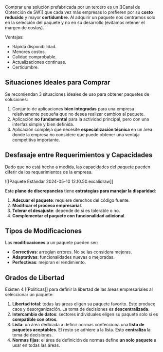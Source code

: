 Comprar una solución prefabricada por un tercero es un [[Canal de Obtención de SW]] que cada vez más empresas lo prefieren por su **costo reducido** y mayor **certidumbre**. Al adquirir un paquete nos centramos solo en la selección del paquete y no en su desarrollo (evitamos retener el margen de costos). 

Ventajas:
- Rápida disponibilidad.
- Menores costos.
- Calidad comprobable.
- Actualizaciones continuas.
- Certidumbre.

## Situaciones Ideales para Comprar

Se recomiendan 3 situaciones ideales de uso para obtener paquetes de soluciones:
1. Conjunto de aplicaciones **bien integradas** para una empresa relativamente pequeña que no desea realizar cambios al paquete.
2. Aplicación **no fundamental** para la actividad principal, pero con una interfaz simple y bien definida.
3. Aplicación compleja que necesite **especialización técnica** en un área donde la empresa no considere que puede obtener una ventaja competitiva importante.

## Desfasaje entre Requerimientos y Capacidades

Dado que no está hecho a medida, las capacidades del paquete pueden diferir de los requerimientos de la empresa.

![[Paquete Estándar 2024-05-10 12.10.50.excalidraw]]

Este **plano de discrepancias** tiene **estrategias para manejar la disparidad**:
1. **Adecuar el paquete**: requiere derechos del código fuente.
2. **Modificar el proceso empresarial**.
3. **Tolerar el desajuste**: depende de si es tolerable o no.
4. **Complementar el paquete con funcionalidad adicional**.

## Tipos de Modificaciones

Las **modificaciones** a un paquete pueden ser:
- **Correctivas**: arreglan errores. No se las considera mejoras.
- **Adaptativas**: funcionalidades nuevas o mejoradas.
- **Perfectivas**: mejoran el rendimiento.

## Grados de Libertad

Existen 4 [[Políticas]] para definir la libertad de las áreas empresariales al seleccionar un paquete:
1. **Libertad total**: todas las áreas eligen su paquete favorito. Esto produce caos y desorganización. La toma de decisiones es **descentralizada**.
2. **Intercambio de datos**: sectores individuales eligen su paquete solo si es **compatible con otros**.
3. **Lista**: un área dedicada a definir normas confecciona una **lista de paquetes aceptables**. El resto se adhiere a la lista. Esto **centraliza** la toma de decisiones. 
4. **Normas fijas**: el área de definición de normas define **un solo paquete** a usar en todas las áreas.

